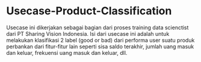 # Usecase-Product-Classification
Usecase ini dikerjakan sebagai bagian dari proses training data scienctist dari PT Sharing Vision Indonesia.
Isi dari usecase ini adalah untuk melakukan klasifikasi 2 label (good or bad) dari performa user suatu produk perbankan dari fitur-fitur lain seperti sisa saldo terakhir, jumlah uang masuk dan keluar, frekuensi uang masuk dan keluar, dll.
